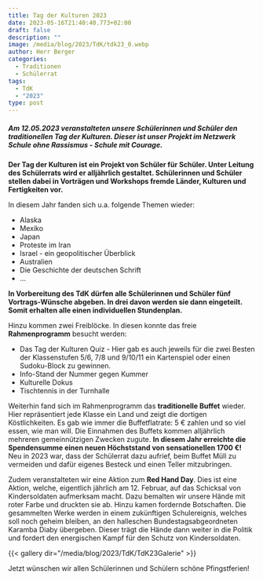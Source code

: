 ```yaml
---
title: Tag der Kulturen 2023
date: 2023-05-16T21:40:40.773+02:00
draft: false
description: ""
image: /media/blog/2023/TdK/tdk23_0.webp
author: Herr Berger
categories:
  - Traditionen
  - Schülerrat
tags:
  - TdK
  - "2023"
type: post
---
```

##### Am 12.05.2023 veranstalteten unsere Schülerinnen und Schüler den traditionellen Tag der Kulturen. Dieser ist unser Projekt im Netzwerk Schule ohne Rassismus - Schule mit Courage.

**Der Tag der Kulturen ist ein Projekt von Schüler für Schüler. Unter Leitung des Schülerrats wird er alljährlich gestaltet. Schülerinnen und Schüler stellen dabei in Vorträgen und Workshops fremde Länder, Kulturen und Fertigkeiten vor.**

In diesem Jahr fanden sich u.a. folgende Themen wieder:

- Alaska
- Mexiko
- Japan
- Proteste im Iran
- Israel - ein geopolitischer Überblick
- Australien
- Die Geschichte der deutschen Schrift
- …

**In Vorbereitung des TdK dürfen alle Schülerinnen und Schüler fünf Vortrags-Wünsche abgeben. In drei davon werden sie dann eingeteilt. Somit erhalten alle einen individuellen Stundenplan.**

Hinzu kommen zwei Freiblöcke. In diesen konnte das freie **Rahmenprogramm** besucht werden:

- Das Tag der Kulturen Quiz - Hier gab es auch jeweils für die zwei Besten der Klassenstufen 5/6, 7/8 und 9/10/11 ein Kartenspiel oder einen Sudoku-Block zu gewinnen.
- Info-Stand der Nummer gegen Kummer
- Kulturelle Dokus
- Tischtennis in der Turnhalle

Weiterhin fand sich im Rahmenprogramm das **traditionelle Buffet** wieder. Hier repräsentiert jede Klasse ein Land und zeigt die dortigen Köstlichkeiten.  Es gab wie immer die Buffetflatrate: 5 € zahlen und so viel essen, wie man will. Die Einnahmen des Buffets kommen alljährlich mehreren gemeinnützigen Zwecken zugute. **In diesem Jahr erreichte die Spendensumme einen neuen Höchststand von sensationellen 1700 €!** Neu in 2023 war, dass der Schülerrat dazu aufrief, beim Buffet Müll zu vermeiden und dafür eigenes Besteck und einen Teller mitzubringen.

Zudem veranstalteten wir eine Aktion zum **Red Hand Day**. Dies ist eine Aktion, welche, eigentlich jährlich am 12. Februar, auf das Schicksal von Kindersoldaten aufmerksam macht. Dazu bemalten wir unsere Hände mit roter Farbe und druckten sie ab. Hinzu kamen fordernde Botschaften. Die gesammelten Werke werden in einem zukünftigen Schulereignis, welches soll noch geheim bleiben, an den halleschen Bundestagsabgeordneten Karamba Diaby übergeben. Dieser trägt die Hände dann weiter in die Politik und fordert den energischen Kampf für den Schutz von Kindersoldaten.

{{< gallery dir="/media/blog/2023/TdK/TdK23Galerie" >}}

Jetzt wünschen wir allen Schülerinnen und Schülern schöne Pfingstferien!
